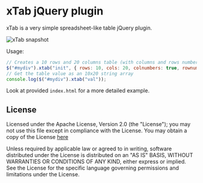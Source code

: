 xTab jQuery plugin
==================

xTab is a very simple spreadsheet-like table jQuery plugin.

![xTab snapshot](https://raw.githubusercontent.com/cgdave/xtab/master/snapshot.jpg)

Usage:

```javascript
// Creates a 10 rows and 20 columns table (with columns and rows numbering)
$("#mydiv").xtab("init", { rows: 10, cols: 20, colnumbers: true, rownumbers: true });
// Get the table value as an 10x20 string array
console.log($("#mydiv").xtab("val"));
```

Look at provided `index.html` for a more detailed example.

License
-------

Licensed under the Apache License, Version 2.0 (the "License");
you may not use this file except in compliance with the License.
You may obtain a copy of the License [here](http://www.apache.org/licenses/LICENSE-2.0)

Unless required by applicable law or agreed to in writing, software
distributed under the License is distributed on an "AS IS" BASIS,
WITHOUT WARRANTIES OR CONDITIONS OF ANY KIND, either express or implied.
See the License for the specific language governing permissions and
limitations under the License.
